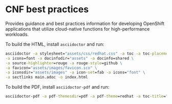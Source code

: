 # CNF best practices

Provides guidance and best practices information for developing OpenShift applications that utilize cloud-native functions for high-performance workloads.

To build the HTML, install `asciidoctor` and run: 

```cmd
asciidoctor -a stylesheet="assets/css/redhat.css" -a toc -a toc-placement=left \
-a icons=font -a docinfodir="assets" -a docinfo=shared \
-a source-highlighter=rouge -a rouge-style=github \
-a favicon="assets/images/favicon.ico" \
-a iconsdir="assets/images" -a icon-set=fab -a icons="font" \
-a sectlinks main.adoc -o index.html
```

To build the PDF, install `asciidoctor-pdf` and run:

```cmd
asciidoctor-pdf -a pdf-themesdir=pdf -a pdf-theme=redhat -a toc-title="" -a doctype=book -a source-highlighter="rouge"  main.adoc -o verizon-cnf-best-practices.pdf
```